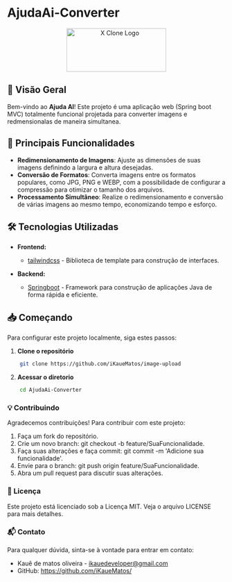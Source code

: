 # AjudaAi-Converter

<div style="text-align: center;">
  <img src="https://1.bp.blogspot.com/-TevOgPVC2dE/WnILAnucRVI/AAAAAAAAGU0/OlrnoLsf2fs9aKpm9_BGEqk5R54gUCZbgCLcBGAs/s1600/spring-boot.png" alt="X Clone Logo" width="230px" height="100px" />
</div>

## 🚀 Visão Geral

Bem-vindo ao **Ajuda AI**! Este projeto é uma aplicação web (Spring boot MVC) totalmente funcional projetada para converter imagens e redmensionalas de maneira simultanea.

## 🌟 Principais Funcionalidades

- **Redimensionamento de Imagens**: Ajuste as dimensões de suas imagens definindo a largura e altura desejadas.
- **Conversão de Formatos**: Converta imagens entre os formatos populares, como JPG, PNG e WEBP, com a possibilidade de configurar a compressão para otimizar o tamanho dos arquivos.
- **Processamento Simultâneo**: Realize o redimensionamento e conversão de várias imagens ao mesmo tempo, economizando tempo e esforço.

## 🛠️ Tecnologias Utilizadas

- **Frontend:**
  - [tailwindcss](https://tailwindcss.com/) - Biblioteca de template para construção de interfaces.

- **Backend:**
  - [Springboot](https://spring.io/projects/spring-boot/) - Framework para construção de aplicações Java de forma rápida e eficiente.

## 📥 Começando

Para configurar este projeto localmente, siga estes passos:

1. **Clone o repositório**

```bash
    git clone https://github.com/iKaueMatos/image-upload
```

2. **Acessar o diretorio**
 
```bash
    cd AjudaAi-Converter
```

### 💡 Contribuindo

Agradecemos contribuições! Para contribuir com este projeto:

1. Faça um fork do repositório.
2. Crie um novo branch: git checkout -b feature/SuaFuncionalidade.
3. Faça suas alterações e faça commit: git commit -m 'Adicione sua funcionalidade'.
4. Envie para o branch: git push origin feature/SuaFuncionalidade.
5. Abra um pull request para discutir suas alterações.

### 📝 Licença

Este projeto está licenciado sob a Licença MIT. Veja o arquivo LICENSE para mais detalhes.

### 📬 Contato

Para qualquer dúvida, sinta-se à vontade para entrar em contato:

- Kauê de matos oliveira - ikauedeveloper@gmail.com
- GitHub: https://github.com/iKaueMatos/
